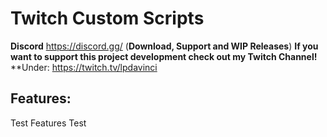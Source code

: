 # Twitch Custom Scripts

**Discord** https://discord.gg/ (**Download, Support and WIP Releases**)
**If you want to support this project development check out my Twitch Channel!**
**Under: https://twitch.tv/lpdavinci



## Features:
Test
Features
Test